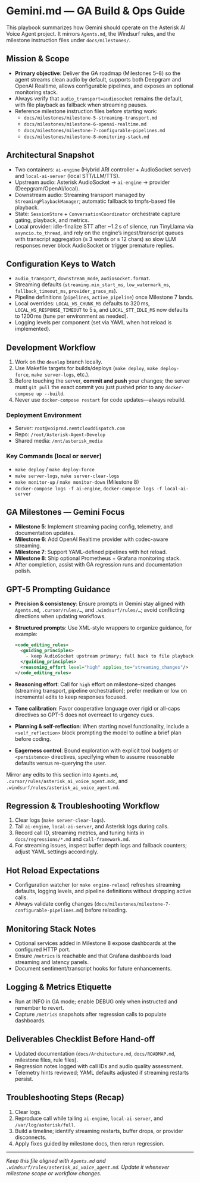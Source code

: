 # Gemini.md — GA Build & Ops Guide

This playbook summarizes how Gemini should operate on the Asterisk AI Voice Agent project. It mirrors `Agents.md`, the Windsurf rules, and the milestone instruction files under `docs/milestones/`.

## Mission & Scope
- **Primary objective**: Deliver the GA roadmap (Milestones 5–8) so the agent streams clean audio by default, supports both Deepgram and OpenAI Realtime, allows configurable pipelines, and exposes an optional monitoring stack.
- Always verify that `audio_transport=audiosocket` remains the default, with file playback as fallback when streaming pauses.
- Reference milestone instruction files before starting work:
  - `docs/milestones/milestone-5-streaming-transport.md`
  - `docs/milestones/milestone-6-openai-realtime.md`
  - `docs/milestones/milestone-7-configurable-pipelines.md`
  - `docs/milestones/milestone-8-monitoring-stack.md`

## Architectural Snapshot
- Two containers: `ai-engine` (Hybrid ARI controller + AudioSocket server) and `local-ai-server` (local STT/LLM/TTS).
- Upstream audio: Asterisk AudioSocket → `ai-engine` → provider (Deepgram/OpenAI/local).
- Downstream audio: Streaming transport managed by `StreamingPlaybackManager`; automatic fallback to tmpfs-based file playback.
- State: `SessionStore` + `ConversationCoordinator` orchestrate capture gating, playback, and metrics.
- Local provider: idle-finalize STT after ~1.2 s of silence, run TinyLlama via `asyncio.to_thread`, and rely on the engine’s ingest/transcript queues with transcript aggregation (≥ 3 words or ≥ 12 chars) so slow LLM responses never block AudioSocket or trigger premature replies.

## Configuration Keys to Watch
- `audio_transport`, `downstream_mode`, `audiosocket.format`.
- Streaming defaults (`streaming.min_start_ms`, `low_watermark_ms`, `fallback_timeout_ms`, `provider_grace_ms`).
- Pipeline definitions (`pipelines`, `active_pipeline`) once Milestone 7 lands.
- Local overrides: `LOCAL_WS_CHUNK_MS` defaults to 320 ms, `LOCAL_WS_RESPONSE_TIMEOUT` to 5 s, and `LOCAL_STT_IDLE_MS` now defaults to 1200 ms (tune per environment as needed).
- Logging levels per component (set via YAML when hot reload is implemented).

## Development Workflow
1. Work on the `develop` branch locally.
2. Use Makefile targets for builds/deploys (`make deploy`, `make deploy-force`, `make server-logs`, etc.).
3. Before touching the server, **commit and push** your changes; the server must `git pull` the exact commit you just pushed prior to any `docker-compose up --build`.
4. Never use `docker-compose restart` for code updates—always rebuild.

### Deployment Environment
- Server: `root@voiprnd.nemtclouddispatch.com`
- Repo: `/root/Asterisk-Agent-Develop`
- Shared media: `/mnt/asterisk_media`

### Key Commands (local or server)
- `make deploy` / `make deploy-force`
- `make server-logs`, `make server-clear-logs`
- `make monitor-up` / `make monitor-down` (Milestone 8)
- `docker-compose logs -f ai-engine`, `docker-compose logs -f local-ai-server`

## GA Milestones — Gemini Focus
- **Milestone 5**: Implement streaming pacing config, telemetry, and documentation updates.
- **Milestone 6**: Add OpenAI Realtime provider with codec-aware streaming.
- **Milestone 7**: Support YAML-defined pipelines with hot reload.
- **Milestone 8**: Ship optional Prometheus + Grafana monitoring stack.
- After completion, assist with GA regression runs and documentation polish.

## GPT-5 Prompting Guidance
- **Precision & consistency**: Ensure prompts in Gemini stay aligned with `Agents.md`, `.cursor/rules/…`, and `.windsurf/rules/…`; avoid conflicting directions when updating workflows.
- **Structured prompts**: Use XML-style wrappers to organize guidance, for example:

  ```xml
  <code_editing_rules>
    <guiding_principles>
      - keep AudioSocket upstream primary; fall back to file playback automatically
    </guiding_principles>
    <reasoning_effort level="high" applies_to="streaming_changes"/>
  </code_editing_rules>
  ```

- **Reasoning effort**: Call for `high` effort on milestone-sized changes (streaming transport, pipeline orchestration); prefer medium or low on incremental edits to keep responses focused.
- **Tone calibration**: Favor cooperative language over rigid or all-caps directives so GPT-5 does not overreact to urgency cues.
- **Planning & self-reflection**: When starting novel functionality, include a `<self_reflection>` block prompting the model to outline a brief plan before coding.
- **Eagerness control**: Bound exploration with explicit tool budgets or `<persistence>` directives, specifying when to assume reasonable defaults versus re-querying the user.

Mirror any edits to this section into `Agents.md`, `.cursor/rules/asterisk_ai_voice_agent.mdc`, and `.windsurf/rules/asterisk_ai_voice_agent.md`.

## Regression & Troubleshooting Workflow
1. Clear logs (`make server-clear-logs`).
2. Tail `ai-engine`, `local-ai-server`, and Asterisk logs during calls.
3. Record call ID, streaming metrics, and tuning hints in `docs/regressions/*.md` and `call-framework.md`.
4. For streaming issues, inspect buffer depth logs and fallback counters; adjust YAML settings accordingly.

## Hot Reload Expectations
- Configuration watcher (or `make engine-reload`) refreshes streaming defaults, logging levels, and pipeline definitions without dropping active calls.
- Always validate config changes (`docs/milestones/milestone-7-configurable-pipelines.md`) before reloading.

## Monitoring Stack Notes
- Optional services added in Milestone 8 expose dashboards at the configured HTTP port.
- Ensure `/metrics` is reachable and that Grafana dashboards load streaming and latency panels.
- Document sentiment/transcript hooks for future enhancements.

## Logging & Metrics Etiquette
- Run at INFO in GA mode; enable DEBUG only when instructed and remember to revert.
- Capture `/metrics` snapshots after regression calls to populate dashboards.

## Deliverables Checklist Before Hand-off
- Updated documentation (`docs/Architecture.md`, `docs/ROADMAP.md`, milestone files, rule files).
- Regression notes logged with call IDs and audio quality assessment.
- Telemetry hints reviewed; YAML defaults adjusted if streaming restarts persist.

## Troubleshooting Steps (Recap)
1. Clear logs.
2. Reproduce call while tailing `ai-engine`, `local-ai-server`, and `/var/log/asterisk/full`.
3. Build a timeline; identify streaming restarts, buffer drops, or provider disconnects.
4. Apply fixes guided by milestone docs, then rerun regression.

---
*Keep this file aligned with `Agents.md` and `.windsurf/rules/asterisk_ai_voice_agent.md`. Update it whenever milestone scope or workflow changes.*
